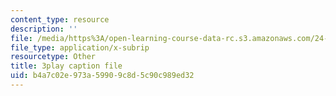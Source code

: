 ```yaml
---
content_type: resource
description: ''
file: /media/https%3A/open-learning-course-data-rc.s3.amazonaws.com/24-908-creole-languages-and-caribbean-identities-spring-2017/b4a7c02e973a59909c8d5c90c989ed32_8fAGSwTwzxI.vtt
file_type: application/x-subrip
resourcetype: Other
title: 3play caption file
uid: b4a7c02e-973a-5990-9c8d-5c90c989ed32
---
```


